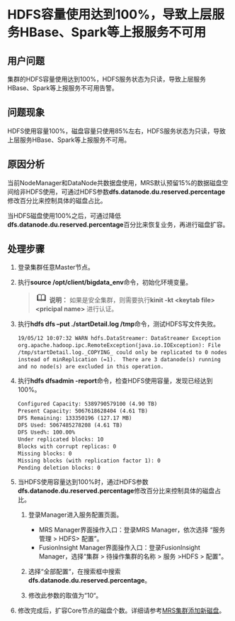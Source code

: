 # HDFS容量使用达到100%，导致上层服务HBase、Spark等上报服务不可用<a name="mrs_03_0047"></a>

## 用户问题<a name="section18305143583116"></a>

集群的HDFS容量使用达到100%，HDFS服务状态为只读，导致上层服务HBase、Spark等上报服务不可用告警。

## 问题现象<a name="section117424454313"></a>

HDFS使用容量100%，磁盘容量只使用85%左右，HDFS服务状态为只读，导致上层服务HBase、Spark等上报服务不可用。

## 原因分析<a name="section1237061220324"></a>

当前NodeManager和DataNode共数据盘使用，MRS默认预留15%的数据磁盘空间给非HDFS使用，可通过HDFS参数**dfs.datanode.du.reserved.percentage**修改百分比来控制具体的磁盘占比。

当HDFS磁盘使用100%之后，可通过降低**dfs.datanode.du.reserved.percentage**百分比来恢复业务，再进行磁盘扩容。

## 处理步骤<a name="section177802364523"></a>

1.  登录集群任意Master节点。
2.  执行**source /opt/client/bigdata\_env**命令，初始化环境变量。

    >![](public_sys-resources/icon-note.gif) **说明：** 
    >如果是安全集群，则需要执行**kinit -kt <keytab file\> <pricipal name\>**  进行认证。

3.  执行**hdfs dfs –put ./startDetail.log /tmp**命令，测试HDFS写文件失败。

    ```
    19/05/12 10:07:32 WARN hdfs.DataStreamer: DataStreamer Exception
    org.apache.hadoop.ipc.RemoteException(java.io.IOException): File /tmp/startDetail.log._COPYING_ could only be replicated to 0 nodes instead of minReplication (=1).  There are 3 datanode(s) running and no node(s) are excluded in this operation.
    ```

4.  执行**hdfs dfsadmin -report**命令，检查HDFS使用容量，发现已经达到100%。

    ```
    Configured Capacity: 5389790579100 (4.90 TB)
    Present Capacity: 5067618628404 (4.61 TB)
    DFS Remaining: 133350196 (127.17 MB)
    DFS Used: 5067485278208 (4.61 TB)
    DFS Used%: 100.00%
    Under replicated blocks: 10
    Blocks with corrupt replicas: 0
    Missing blocks: 0
    Missing blocks (with replication factor 1): 0
    Pending deletion blocks: 0
    ```

5.  当HDFS使用容量达到100%时，通过HDFS参数**dfs.datanode.du.reserved.percentage**修改百分比来控制具体的磁盘占比。
    1.  登录Manager进入服务配置页面。
        -   MRS Manager界面操作入口：登录MRS Manager，依次选择 “服务管理 \> HDFS\> 配置”。
        -   FusionInsight Manager界面操作入口：登录FusionInsight Manager，选择“集群 \> 待操作集群的名称 \> 服务 \>HDFS \> 配置"。

    2.  选择“全部配置“，在搜索框中搜索**dfs.datanode.du.reserved.percentage**。
    3.  修改此参数的取值为“10“。

6.  修改完成后，扩容Core节点的磁盘个数。详细请参考[MRS集群添加新磁盘](MRS集群添加新磁盘.md)。

